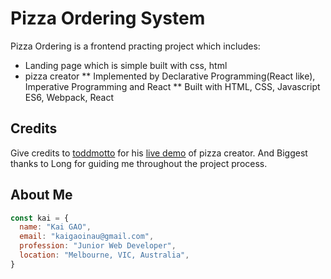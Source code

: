 # Pizza Ordering System

Pizza Ordering is a frontend practing project which includes:
* Landing page which is simple built with css, html
* pizza creator
 ** Implemented by Declarative Programming(React like), Imperative Programming	and React
 ** Built with HTML, CSS, Javascript ES6, Webpack, React
  


## Credits

Give credits to [toddmotto](https://github.com/toddmotto) for his [live demo](https://toddmotto.com/angular-pizza-creator/) of pizza creator.
And Biggest thanks to Long for guiding me throughout the project process.

## About Me

```javascript
const kai = {
  name: "Kai GAO",
  email: "kaigaoinau@gmail.com",
  profession: "Junior Web Developer",
  location: "Melbourne, VIC, Australia",
}
```
